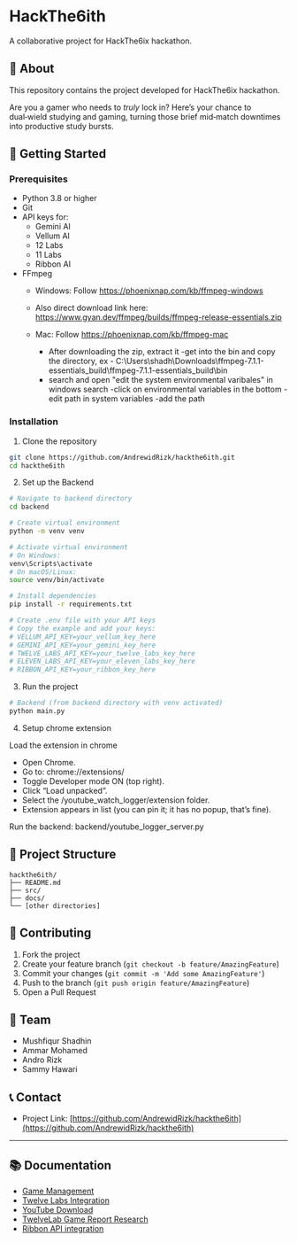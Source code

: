 # HackThe6ith

A collaborative project for HackThe6ix hackathon.

## 🚀 About

This repository contains the project developed for HackThe6ix hackathon.

Are you a gamer who needs to *truly* lock in? Here’s your chance to dual‑wield studying and gaming, turning those brief mid‑match downtimes into productive study bursts.

## 🚀 Getting Started

### Prerequisites

- Python 3.8 or higher
- Git
- API keys for:
  - Gemini AI
  - Vellum AI
  - 12 Labs
  - 11 Labs
  - Ribbon AI
- FFmpeg 
  - Windows: Follow https://phoenixnap.com/kb/ffmpeg-windows
  - Also direct download link here: https://www.gyan.dev/ffmpeg/builds/ffmpeg-release-essentials.zip
  - Mac: Follow https://phoenixnap.com/kb/ffmpeg-mac

    - After downloading the zip, extract it
    -get into the bin and copy the directory, ex - C:\Users\shadh\Downloads\ffmpeg-7.1.1-essentials_build\ffmpeg-7.1.1-essentials_build\bin
    - search and open "edit the system environmental varibales" in windows search
    -click on environmental variables in the bottom
    -edit path in system variables
    -add the path 

### Installation

1. Clone the repository
```bash
git clone https://github.com/AndrewidRizk/hackthe6ith.git
cd hackthe6ith
```

2. Set up the Backend
```bash
# Navigate to backend directory
cd backend

# Create virtual environment
python -m venv venv

# Activate virtual environment
# On Windows:
venv\Scripts\activate
# On macOS/Linux:
source venv/bin/activate

# Install dependencies
pip install -r requirements.txt

# Create .env file with your API keys
# Copy the example and add your keys:
# VELLUM_API_KEY=your_vellum_key_here
# GEMINI_API_KEY=your_gemini_key_here
# TWELVE_LABS_API_KEY=your_twelve_labs_key_here
# ELEVEN_LABS_API_KEY=your_eleven_labs_key_here
# RIBBON_API_KEY=your_ribbon_key_here
```

3. Run the project
```bash
# Backend (from backend directory with venv activated)
python main.py
```

4. Setup chrome extension

Load the extension in chrome
- Open Chrome.
- Go to: chrome://extensions/
- Toggle Developer mode ON (top right).
- Click “Load unpacked”.
- Select the /youtube_watch_logger/extension folder.
- Extension appears in list (you can pin it; it has no popup, that’s fine).

Run the backend: backend/youtube_logger_server.py

## 📁 Project Structure

```
hackthe6ith/
├── README.md
├── src/
├── docs/
└── [other directories]
```

## 🤝 Contributing

1. Fork the project
2. Create your feature branch (`git checkout -b feature/AmazingFeature`)
3. Commit your changes (`git commit -m 'Add some AmazingFeature'`)
4. Push to the branch (`git push origin feature/AmazingFeature`)
5. Open a Pull Request


## 👥 Team

- Mushfiqur Shadhin
- Ammar Mohamed
- Andro Rizk
- Sammy Hawari

## 📞 Contact

- Project Link: [https://github.com/AndrewidRizk/hackthe6ith](https://github.com/AndrewidRizk/hackthe6ith)

---


## 📚 Documentation

- [Game Management](https://github.com/WhyILived/HT6ix/blob/main/documentation/Game_Management.md)
- [Twelve Labs Integration](https://github.com/WhyILived/HT6ix/blob/main/documentation/Twelve_labs.md)
- [YouTube Download](https://github.com/WhyILived/HT6ix/blob/main/documentation/Youtube_download.md)
- [TwelveLab Game Report Research](https://github.com/WhyILived/HT6ix/tree/main/TwelveLabGameReport)
- [Ribbon API integration](https://github.com/WhyILived/HT6ix/blob/main/documentation/Ribbon_ai.md)
